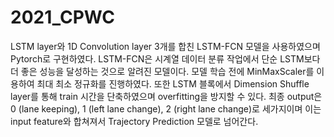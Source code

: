 # 2021_CPWC

LSTM layer와 1D Convolution layer 3개를 합친 LSTM-FCN 모델을 사용하였으며 Pytorch로 구현하였다. 
LSTM-FCN은 시계열 데이터 분류 작업에서 단순 LSTM보다 더 좋은 성능을 달성하는 것으로 알려진 모델이다. 
모델 학습 전에 MinMaxScaler를 이용하여 최대 최소 정규화를 진행하였다. 또한 LSTM 블록에서 Dimension Shuffle layer를 통해 train 시간을 단축하였으며 overfitting을 방지할 수 있다. 
최종 output은 0 (lane keeping), 1 (left lane change), 2 (right lane change)로 세가지이며 이는 input feature와 합쳐져서 Trajectory Prediction 모델로 넘어간다. 
